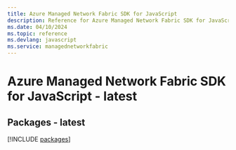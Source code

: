 ```yaml
---
title: Azure Managed Network Fabric SDK for JavaScript
description: Reference for Azure Managed Network Fabric SDK for JavaScript
ms.date: 04/10/2024
ms.topic: reference
ms.devlang: javascript
ms.service: managednetworkfabric
---
```

# Azure Managed Network Fabric SDK for JavaScript - latest
## Packages - latest
[!INCLUDE [packages](managed-network-fabric-index.md)]